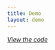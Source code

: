 ```yaml
---
title: Demo
layout: demo
---
```


<div id="toast_demo"></div>

<div class="has-text-centered">

*[View the code](https://github.com/MangelMaxime/Thoth/blob/master/demos/Thoth.Elmish.Demo/src/Toast.fs)*
</div>

<script type="text/javascript" src="demo/vendors.js"></script>
<script type="text/javascript" src="demo/demo.js"></script>
<script type="text/javascript">
    startDemo("toast_demo");
</script>

